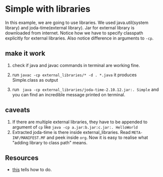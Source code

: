 # Simple with libraries
In this example, we are going to use libraries. We used java.util(system library) and joda-time(external library). Jar for external library is downloaded from internet.
Notice how we have to specify classpath explicitly for external libraries. Also notice difference in arguments to `-cp`.

## make it work
1. check if java and javac commands in terminal are working fine. 

2. run `javac -cp external_libraries/* -d . *.java` it produces Simple.class as output

3. run ` java -cp external_libraries/joda-time-2.10.12.jar:. Simple` and you can find an incredible message printed on terminal.



## caveats
1. If there are multiple external libraries, they have to be appended to argument of `cp` like `java -cp a.jar:b.jar:c.jar:. HelloWorld`
2. Extracted joda-time is there inside external_libraries. Read `META-INF/MANIFEST.MF` and peek inside `org`. Now it is easy to realise what "adding library to class path" means.

## Resources

- [this](https://opensource.com/article/20/2/external-libraries-java) tells how to do.


